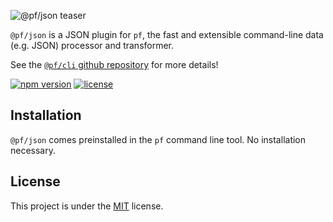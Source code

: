 ![@pf/json teaser][teaser]

`@pf/json` is a JSON plugin for `pf`, the fast and extensible command-line data (e.g. JSON) processor and transformer.

See the [`@pf/cli` github repository][pf-cli] for more details!

[![npm version](https://img.shields.io/npm/v/fx.svg?color=orange)](https://www.npmjs.com/package/fx)
[![license](https://img.shields.io/badge/license-MIT-blue.svg?color=green)][license]

## Installation

`@pf/json` comes preinstalled in the `pf` command line tool. No installation necessary.

## License

This project is under the [MIT][license] license.

[license]: https://github.com/Yord/pf-json/blob/master/LICENSE
[teaser]: ./teaser.gif
[pf-cli]: https://github.com/Yord/pf-cli